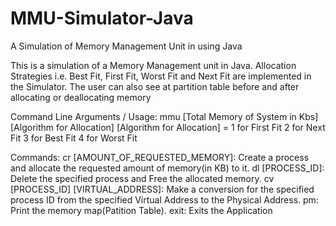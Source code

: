 # MMU-Simulator-Java
A Simulation of Memory Management Unit in using Java

This is a simulation of a Memory Management unit in Java. Allocation Strategies i.e. Best Fit, First Fit, Worst Fit and Next Fit are implemented in the Simulator.
The user can also see at partition table before and after allocating or deallocating memory


Command Line Arguments / Usage:
  mmu [Total Memory of System in Kbs] [Algorithm for Allocation]
  [Algorithm for Allocation] = 
  1 for First Fit
  2 for Next Fit
  3 for Best Fit
  4 for Worst Fit
  

Commands:
  cr [AMOUNT_OF_REQUESTED_MEMORY]: Create a process and allocate the requested amount of memory(in KB) to it.
  dl [PROCESS_ID]: Delete the specified process and Free the allocated memory.
  cv [PROCESS_ID] [VIRTUAL_ADDRESS]: Make a conversion for the specified process ID from the specified Virtual Address to the Physical Address.
  pm: Print the memory map(Patition Table).
  exit: Exits the Application

